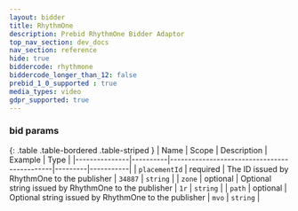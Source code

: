 ```yaml
---
layout: bidder
title: RhythmOne
description: Prebid RhythmOne Bidder Adaptor
top_nav_section: dev_docs
nav_section: reference
hide: true
biddercode: rhythmone
biddercode_longer_than_12: false
prebid_1_0_supported : true
media_types: video
gdpr_supported: true
---
```




### bid params

{: .table .table-bordered .table-striped }
| Name          | Scope    | Description                                 | Example | Type      |
|---------------|----------|---------------------------------------------|---------|-----------|
| `placementId` | required | The ID issued by RhythmOne to the publisher | `34887` | `string`  |
| `zone` | optional | Optional string issued by RhythmOne to the publisher | `1r` | `string` |
| `path` | optional | Optional string issued by RhythmOne to the publisher | `mvo` | `string` |

